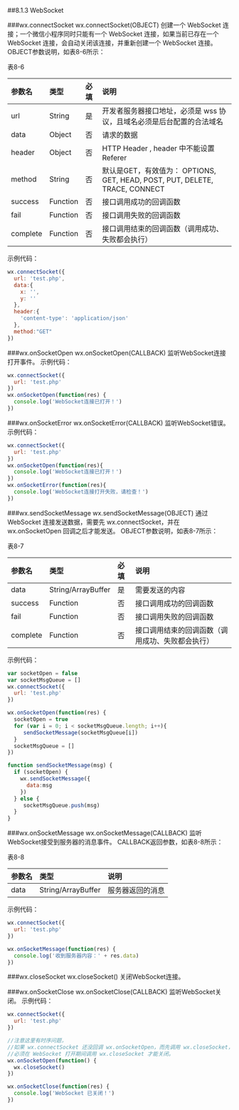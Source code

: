 ##8.1.3 WebSocket 

###wx.connectSocket
wx.connectSocket(OBJECT)
创建一个 WebSocket 连接；一个微信小程序同时只能有一个 WebSocket 连接，如果当前已存在一个 WebSocket 连接，会自动关闭该连接，并重新创建一个 WebSocket 连接。
OBJECT参数说明，如表8-6所示：

表8-6

| 参数名 | 类型 | 必填 | 说明 |
| :--- | :--- | :--- | :--- |
| url | String | 是 | 开发者服务器接口地址，必须是 wss 协议，且域名必须是后台配置的合法域名 |
| data | Object | 否 | 请求的数据 |
| header | Object | 否 | HTTP Header , header 中不能设置 Referer |
| method | String | 否 | 默认是GET，有效值为： OPTIONS, GET, HEAD, POST, PUT, DELETE, TRACE, CONNECT |
| success | Function | 否 | 接口调用成功的回调函数 |
| fail | Function | 否 | 接口调用失败的回调函数 |
| complete | Function | 否 | 接口调用结束的回调函数（调用成功、失败都会执行）|

示例代码：
```js
wx.connectSocket({
  url: 'test.php',
  data:{
    x: '',
    y: ''
  },
  header:{ 
    'content-type': 'application/json'
  },
  method:"GET"
})
```

###wx.onSocketOpen
wx.onSocketOpen(CALLBACK)
监听WebSocket连接打开事件。
示例代码：
```js
wx.connectSocket({
  url: 'test.php'
})
wx.onSocketOpen(function(res) {
  console.log('WebSocket连接已打开！')
})
```

###wx.onSocketError
wx.onSocketError(CALLBACK)
监听WebSocket错误。
示例代码：
```js
wx.connectSocket({
  url: 'test.php'
})
wx.onSocketOpen(function(res){
  console.log('WebSocket连接已打开！')
})
wx.onSocketError(function(res){
  console.log('WebSocket连接打开失败，请检查！')
})
```

###wx.sendSocketMessage
wx.sendSocketMessage(OBJECT)
通过 WebSocket 连接发送数据，需要先 wx.connectSocket，并在 wx.onSocketOpen 回调之后才能发送。
OBJECT参数说明，如表8-7所示：

表8-7

| 参数名 | 类型 | 必填 | 说明 |
| :--- | :--- | :--- | :--- |
| data | String/ArrayBuffer | 是 | 需要发送的内容 |
| success | Function | 否 | 接口调用成功的回调函数 |
| fail | Function | 否 | 接口调用失败的回调函数 |
| complete | Function | 否 | 接口调用结束的回调函数（调用成功、失败都会执行）|


示例代码：
```js
var socketOpen = false
var socketMsgQueue = []
wx.connectSocket({
  url: 'test.php'
})

wx.onSocketOpen(function(res) {
  socketOpen = true
  for (var i = 0; i < socketMsgQueue.length; i++){
     sendSocketMessage(socketMsgQueue[i])
  }
  socketMsgQueue = []
})

function sendSocketMessage(msg) {
  if (socketOpen) {
    wx.sendSocketMessage({
      data:msg
    })
  } else {
     socketMsgQueue.push(msg)
  }
}
```


###wx.onSocketMessage
wx.onSocketMessage(CALLBACK)
监听WebSocket接受到服务器的消息事件。
CALLBACK返回参数，如表8-8所示：

表8-8

| 参数名 | 类型 | 说明 |
| :--- | :--- | :--- |
| data | String/ArrayBuffer | 服务器返回的消息 |

示例代码：
```js
wx.connectSocket({
  url: 'test.php'
})

wx.onSocketMessage(function(res) {
  console.log('收到服务器内容：' + res.data)
})
```


###wx.closeSocket
wx.closeSocket()
关闭WebSocket连接。


###wx.onSocketClose
wx.onSocketClose(CALLBACK)
监听WebSocket关闭。
示例代码：
```js
wx.connectSocket({
  url: 'test.php'
})

//注意这里有时序问题，
//如果 wx.connectSocket 还没回调 wx.onSocketOpen，而先调用 wx.closeSocket，那么就做不到关闭 WebSocket 的目的。
//必须在 WebSocket 打开期间调用 wx.closeSocket 才能关闭。
wx.onSocketOpen(function() {
  wx.closeSocket()
})

wx.onSocketClose(function(res) {
  console.log('WebSocket 已关闭！')
})
```


